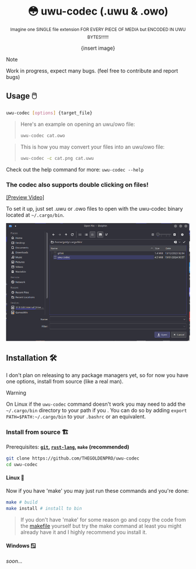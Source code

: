 <div align="center">

  # 😳 uwu-codec (.uwu & .owo)

  <sub>Imagine one SINGLE file extension FOR EVERY PIECE OF MEDIA but ENCODED IN UWU BYTES!!!!!!</sub>

  {insert image}

</div>

> [!Note]
> 
> Work in progress, expect many bugs. (feel free to contribute and report bugs)

## Usage 🖱️
```sh
uwu-codec [options] {target_file}
```
> Here's an example on opening an uwu/owo file:
> ```sh
> uwu-codec cat.owo
> ```

> This is how you may convert your files into an uwu/owo file:
> ```sh
> uwu-codec -c cat.png cat.uwu
> ```
Check out the help command for more: ``uwu-codec --help``

### The codec also supports double clicking on files!
[[Preview Video]](./assets/uwu_codec_preview.mp4)

To set it up, just set .uwu or .owo files to open with the uwu-codec binary located at ``~/.cargo/bin``.

<img src="./assets/binary_preview.png" width="600px">

## Installation 🛠️
I don't plan on releasing to any package managers yet, so for now you have one options, install from source (like a real man).

> [!Warning]
> On Linux if the ``uwu-codec`` command doesn't work you may need to add the ``~/.cargo/bin`` directory to your path if you . You can do so by adding ``export PATH=$PATH:~/.cargo/bin`` to your ``.bashrc`` or an equivalent.

### Install from source 🏗️
Prerequisites: **[``git``](https://git-scm.com/downloads), [``rust-lang``](https://www.rust-lang.org/tools/install), ``make`` (recommended)**

```sh
git clone https://github.com/THEGOLDENPRO/uwu-codec
cd uwu-codec
```

#### Linux 🐧
Now if you have 'make' you may just run these commands and you're done:
```sh
make # build
make install # install to bin
```
> If you don't have 'make' for some reason go and copy the code from the [makefile](https://github.com/THEGOLDENPRO/aghpb-cli/blob/master/Makefile) yourself but try the make command at least you might already have it and I highly recommend you install it.

#### Windows 🪟
*soon...*